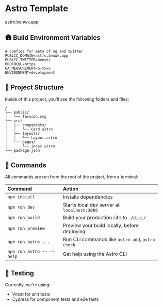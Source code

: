 # Astro Template

[astro.benwk.app](https://astro.benwk.app)

## 🛖 Build Environment Variables

```shell
# Configs for meta of og and twitter
PUBLIC_DOMAIN=astro.benwk.app
PUBLIC_TWITTER=benwkz
PROTOCOL=https
GA_MEASUREMENT=G-xxxx
ENVIRONMENT=development
```

## 🚀 Project Structure

Inside of this project, you'll see the following folders and files:

```
/
├── public/
│   └── favicon.svg
├── src/
│   ├── components/
│   │   └── Card.astro
│   ├── layouts/
│   │   └── Layout.astro
│   └── pages/
│       └── index.astro
└── package.json
```

## 🧞 Commands

All commands are run from the root of the project, from a terminal:

| Command                   | Action                                           |
| :------------------------ | :----------------------------------------------- |
| `npm install`             | Installs dependencies                            |
| `npm run dev`             | Starts local dev server at `localhost:3000`      |
| `npm run build`           | Build your production site to `./dist/`          |
| `npm run preview`         | Preview your build locally, before deploying     |
| `npm run astro ...`       | Run CLI commands like `astro add`, `astro check` |
| `npm run astro -- --help` | Get help using the Astro CLI                     |

## 🧪 Testing

Currently, we're using:

- Vitest for unit tests
- Cypress for component tests and e2e tests
